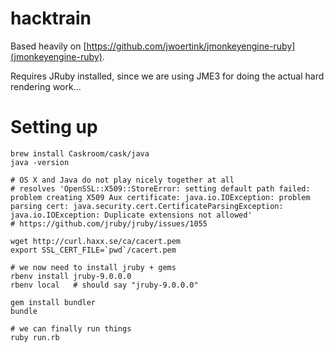hacktrain
=========

Based heavily on [https://github.com/jwoertink/jmonkeyengine-ruby](jmonkeyengine-ruby).

Requires JRuby installed, since we are using JME3 for doing the actual hard rendering work...

# Setting up

```
brew install Caskroom/cask/java
java -version

# OS X and Java do not play nicely together at all
# resolves 'OpenSSL::X509::StoreError: setting default path failed: problem creating X509 Aux certificate: java.io.IOException: problem parsing cert: java.security.cert.CertificateParsingException: java.io.IOException: Duplicate extensions not allowed'
# https://github.com/jruby/jruby/issues/1055

wget http://curl.haxx.se/ca/cacert.pem
export SSL_CERT_FILE=`pwd`/cacert.pem

# we now need to install jruby + gems
rbenv install jruby-9.0.0.0
rbenv local   # should say "jruby-9.0.0.0"

gem install bundler
bundle

# we can finally run things
ruby run.rb
```
